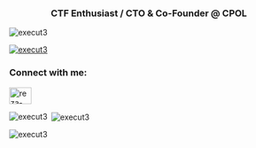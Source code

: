 <h3 align="center">CTF Enthusiast / CTO & Co-Founder @ CPOL</h3>

<p align="left"> <img src="https://komarev.com/ghpvc/?username=execut3&label=Profile%20views&color=0e75b6&style=flat" alt="execut3" /> </p>

<p align="left"> <a href="https://github.com/ryo-ma/github-profile-trophy"><img src="https://github-profile-trophy.vercel.app/?username=execut3" alt="execut3" /></a> </p>

<h3 align="left">Connect with me:</h3>
<p align="left">
<a href="https://linkedin.com/in/reza-torkaman-ahmadi" target="blank"><img align="center" src="https://raw.githubusercontent.com/rahuldkjain/github-profile-readme-generator/master/src/images/icons/Social/linked-in-alt.svg" alt="reza-torkaman-ahmadi" height="30" width="40" /></a>
</p>

<p><img align="left" src="https://github-readme-stats.vercel.app/api/top-langs?username=execut3&show_icons=true&locale=en&layout=compact" alt="execut3" /></p>

<p>&nbsp;<img align="center" src="https://github-readme-stats.vercel.app/api?username=execut3&show_icons=true&locale=en" alt="execut3" /></p>

<p><img align="center" src="https://github-readme-streak-stats.herokuapp.com/?user=execut3&" alt="execut3" /></p>

